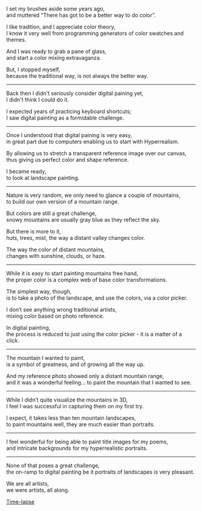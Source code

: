 I set my brushes aside some years ago,\
and muttered “There has got to be a better way to do color”.

I like tradition, and I appreciate color theory,\
I know it very well from programming generators of color swatches and themes.

And I was ready to grab a pane of glass,\
and start a color mixing extravaganza.

But, I stopped myself,\
because the traditional way, is not always the better way.

---

Back then I didn't seriously consider digital paining yet,\
I didn't think I could do it.

I expected years of practicing keyboard shortcuts;\
I saw digital painting as a formidable challenge.

---

Once I understood that digital paining is very easy,\
in great part due to computers enabling us to start with Hyperrealism.

By allowing us to stretch a transparent reference image over our canvas,\
thus giving us perfect color and shape reference.

I became ready,\
to look at landscape painting.

---

Nature is very random, we only need to glance a couple of mountains,\
to build our own version of a mountain range.

But colors are still a great challenge,\
snowy mountains are usually gray blue as they reflect the sky.

But there is more to it,\
huts, trees, mist, the way a distant valley changes color.

The way the color of distant mountains,\
changes with sunshine, clouds, or haze.

---

While it is easy to start painting mountains free hand,\
the proper color is a complex web of base color transformations.

The simplest way, though,\
is to take a photo of the landscape, and use the colors, via a color picker.

I don’t see anything wrong traditional artists,\
mixing color based on photo reference.

In digital painting,\
the process is reduced to just using the color picker - it is a matter of a click.

---

The mountain I wanted to paint,\
is a symbol of greatness, and of growing all the way up.

And my reference photo showed only a distant mountain range,\
and it was a wonderful feeling... to paint the mountain that I wanted to see.

---

While I didn’t quite visualize the mountains in 3D,\
I feel I was successful in capturing them on my first try.

I expect, it takes less than ten mountain landscapes,\
to paint mountains well, they are much easier than portraits.

---

I feel wonderful for being able to paint title images for my poems,\
and intricate backgrounds for my hyperrealistic portraits.

---

None of that poses a great challenge,\
the on-ramp to digital painting be it portraits of landscapes is very pleasant.

We are all artists,\
we were artists, all along.

[Time-lapse](https://youtu.be/WDYjHLxu1H0)
